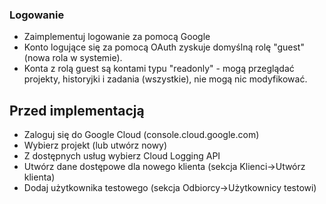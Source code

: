 ### Logowanie
- Zaimplementuj logowanie za pomocą Google
- Konto logujące się za pomocą OAuth zyskuje domyślną rolę "guest" (nowa rola w systemie).
- Konta z rolą guest są kontami typu "readonly" - mogą przeglądać projekty, historyjki i zadania (wszystkie), nie mogą nic modyfikować.

## Przed implementacją
- Zaloguj się do Google Cloud (console.cloud.google.com)  
- Wybierz projekt (lub utwórz nowy)
- Z dostępnych usług wybierz Cloud Logging API
- Utwórz dane dostępowe dla nowego klienta (sekcja Klienci->Utwórz klienta)
- Dodaj użytkownika testowego (sekcja Odbiorcy->Użytkownicy testowi)